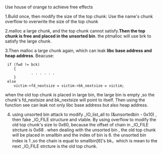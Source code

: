 Use house of orange to achieve free effects

1.Build once, then modify the size of the top chunk: Use the name's chunk overflow to overwrite the size of the top chunk

2.malloc a large chunk, and the top chunk cannot satisfy.**Then the top chunk is free and placed in the unsorted bin**. the ptmalloc will use 
  brk to satisfy the large chunk.

3.Then malloc a large chunk again, which can leak **libc base address and heap address**. Beacuse:

	 if (fwd != bck)
		{
  				. . . . . .
		}
  	 else
  		victim->fd_nextsize = victim->bk_nextsize = victim;

   when the old top chunk is placed in large bin, the large bin is empty ,so the chunk's fd_nextsize and bk_nextsize will point to itself. Then using  the function see can leak not only libc base address but also heap address.

4. using unsorted bin attack to modify _IO_list_all to (&unsortedbin - 0x10) , then fake _IO_FILE structure and vtable. 
   By using overflow to modify the old top chunk's size to 0x60, because the offset of chain in _IO_FILE strcture is 0x68 .
   when dealing with the unsorted bin , the old top chunk will be placed in smallbin and the index of bin is 6. 
   the unsorted bin index is 1 ,so the chain is equal to smallbin[6]'s bk，which is mean to the next _IO_FILE strcture is the old top chunk.   
